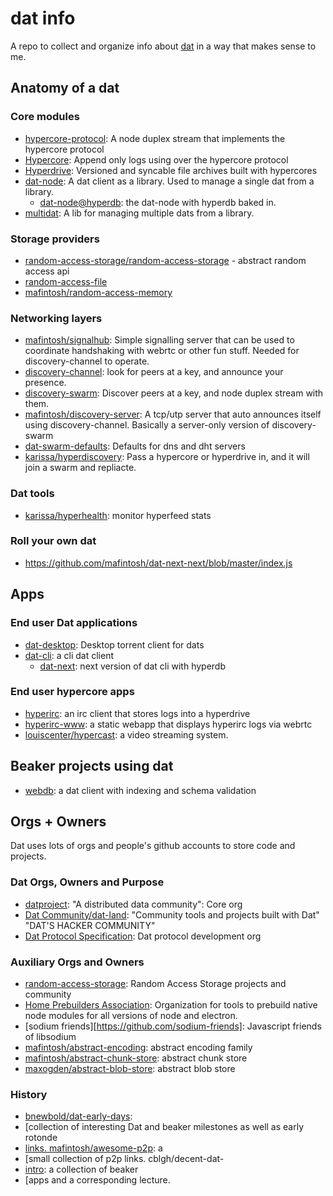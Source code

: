# dat info

A repo to collect and organize info about [dat][dat] in a way that makes sense to me.

[dat]: https://docs.datproject.org

## Anatomy of a dat

### Core modules

- [hypercore-protocol](https://github.com/mafintosh/hypercore-protocol): A node duplex stream that implements the hypercore protocol
- [Hypercore](https://github.com/mafintosh/hypercore): Append only logs using over the hypercore protocol
- [Hyperdrive](https://github.com/mafintosh/hyperdrive): Versioned and syncable file archives built with hypercores
- [dat-node](https://github.com/datproject/dat-node): A dat client as a library.  Used to manage a single dat from a library.
  - [dat-node@hyperdb](https://github.com/datproject/dat-node/blob/hyperdb/examples/download.js): the dat-node with hyperdb baked in.
- [multidat](https://github.com/dat-land/multidat): A lib for managing multiple dats from a library.

### Storage providers

- [random-access-storage/random-access-storage](https://github.com/random-access-storage/random-access-storage) - abstract random access api
- [random-access-file](https://github.com/random-access-storage/random-access-file)
- [mafintosh/random-access-memory](https://github.com/mafintosh/random-access-memory)

### Networking layers

- [mafintosh/signalhub](https://github.com/mafintosh/signalhub):
Simple signalling server that can be used to coordinate handshaking with webrtc or other fun stuff.  Needed for discovery-channel to operate.
- [discovery-channel](https://github.com/maxogden/discovery-channel): look for peers at a key, and announce your presence.
- [discovery-swarm](https://github.com/mafintosh/discovery-swarm): Discover peers at a key, and node duplex stream with them.
- [mafintosh/discovery-server](https://github.com/mafintosh/discovery-server): A tcp/utp server that auto announces itself using discovery-channel. Basically a server-only version of discovery-swarm
- [dat-swarm-defaults](https://github.com/datproject/dat-swarm-defaults): Defaults for dns and dht servers
- [karissa/hyperdiscovery](https://github.com/karissa/hyperdiscovery): Pass a hypercore or hyperdrive in, and it will join a swarm and repliacte.

### Dat tools

- [karissa/hyperhealth](https://github.com/karissa/hyperhealth): monitor hyperfeed stats

### Roll your own dat

- https://github.com/mafintosh/dat-next-next/blob/master/index.js

## Apps

### End user Dat applications

- [dat-desktop][dat-desktop]: Desktop torrent client for dats
- [dat-cli][dat-cli]: a cli dat client
  - [dat-next](https://github.com/joehand/dat-next): next version of dat cli with hyperdb

[dat-desktop]: https://github.com/dat-land/dat-desktop
[dat-cli]: https://github.com/datproject/dat

### End user hypercore apps

- [hyperirc](https://github.com/mafintosh/hyperirc): an irc client that stores logs into a hyperdrive
- [hyperirc-www](https://github.com/mafintosh/hyperirc-www): a static webapp that displays hyperirc logs via webrtc
- [louiscenter/hypercast](https://github.com/louiscenter/hypercast): a video streaming system.

## Beaker projects using dat

- [webdb](https://github.com/beakerbrowser/webdb): a dat client with indexing and schema validation

## Orgs + Owners

Dat uses lots of orgs and people's github accounts to store code and projects.

### Dat Orgs, Owners and Purpose

- [datproject][datproject]: "A distributed data community": Core org
- [Dat Community/dat-land][dat-land]: "Community tools and projects built with Dat" "DAT'S HACKER COMMUNITY"
- [Dat Protocol Specification][datproto]: Dat protocol development org

[dat-land]: https://github.com/dat-land
[datproject]: https://github.com/datproject
[datproto]: https://github.com/datprotocol

### Auxiliary Orgs and Owners

- [random-access-storage][ras]: Random Access Storage projects and community
- [Home Prebuilders Association][hpa]: Organization for tools to prebuild native node modules for all versions of node and electron.
- [sodium friends][https://github.com/sodium-friends]: Javascript friends of libsodium
- [mafintosh/abstract-encoding](https://github.com/mafintosh/abstract-encoding): abstract encoding family
- [mafintosh/abstract-chunk-store](https://github.com/mafintosh/abstract-chunk-store): abstract chunk store
- [maxogden/abstract-blob-store](https://github.com/maxogden/abstract-blob-store): abstract blob store

[ras]: https://github.com/random-access-storage
[hpa]: https://github.com/prebuild

### History

- [bnewbold/dat-early-days](https://github.com/bnewbold/dat-early-days):
- [collection of interesting Dat and beaker milestones as well as early rotonde
- [links. mafintosh/awesome-p2p](https://github.com/mafintosh/awesome-p2p): a
- [small collection of p2p links. cblgh/decent-dat-
- [intro](https://github.com/cblgh/decent-dat-intro): a collection of beaker
- [apps and a corresponding lecture.
